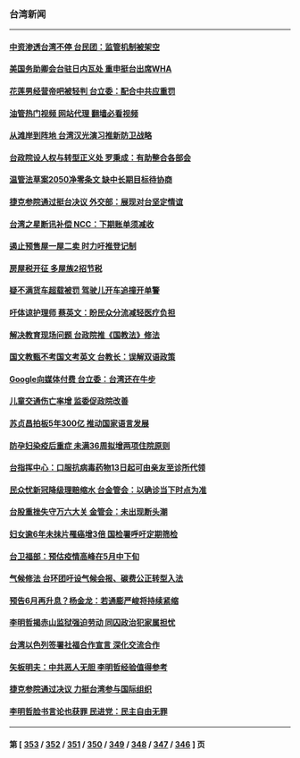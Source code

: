 ### 台湾新闻
---
#### [中资渗透台湾不停 台民团：监管机制被架空](../../pages/ncid1349361/n13734406.md?05131645) 
#### [美国务助卿会台驻日内瓦处 重申挺台出席WHA](../../pages/ncid1349361/n13735034.md?05131645) 
#### [花莲男经营帝吧被轻判 台立委：配合中共应重罚](../../pages/ncid1349361/n13734678.md?05131645) 
#### [油管热门视频 网站代理 翻墙必看视频](http://209.222.30.114:81/youtube.html?05131645)
#### [从滩岸到阵地 台湾汉光演习推新防卫战略](../../pages/ncid1349361/n13734395.md?05131645) 
#### [台政院设人权与转型正义处 罗秉成：有助整合各部会](../../pages/ncid1349361/n13734681.md?05131645) 
#### [温管法草案2050净零条文 缺中长期目标待协商](../../pages/ncid1349361/n13734650.md?05131645) 
#### [捷克参院通过挺台决议 外交部：展现对台坚定情谊](../../pages/ncid1349361/n13734651.md?05131645) 
#### [台湾之星断讯补偿 NCC：下期账单须减收](../../pages/ncid1349361/n13734679.md?05131645) 
#### [遏止预售屋一屋二卖 时力吁推登记制](../../pages/ncid1349361/n13734661.md?05131645) 
#### [房屋税开征 多屋族2招节税](../../pages/ncid1349361/n13734663.md?05131645) 
#### [疑不满货车超载被罚 驾驶儿开车追撞开单警](../../pages/ncid1349361/n13734657.md?05131645) 
#### [吁体谅护理师 蔡英文：盼民众分流减轻医疗负担](../../pages/ncid1349361/n13734633.md?05131645) 
#### [解决教育现场问题 台政院推《国教法》修法](../../pages/ncid1349361/n13734577.md?05131645) 
#### [国文教甄不考国文考英文 台教长：误解双语政策](../../pages/ncid1349361/n13734572.md?05131645) 
#### [Google向媒体付费 台立委：台湾还在牛步](../../pages/ncid1349361/n13734571.md?05131645) 
#### [儿童交通伤亡率增 监委促政院改善](../../pages/ncid1349361/n13734584.md?05131645) 
#### [苏贞昌拍板5年300亿 推动国家语言发展](../../pages/ncid1349361/n13734585.md?05131645) 
#### [防孕妇染疫后重症 未满36周拟增两项住院原则](../../pages/ncid1349361/n13734369.md?05131645) 
#### [台指挥中心：口服抗病毒药物13日起可由亲友至诊所代领](../../pages/ncid1349361/n13734367.md?05131645) 
#### [民众忧新冠降级理赔缩水 台金管会：以确诊当下时点为准](../../pages/ncid1349361/n13734379.md?05131645) 
#### [台股重挫失守万六大关 金管会：未出现断头潮](../../pages/ncid1349361/n13734401.md?05131645) 
#### [妇女逾6年未抹片罹癌增3倍 国检署呼吁定期筛检](../../pages/ncid1349361/n13734372.md?05131645) 
#### [台卫福部：预估疫情高峰在5月中下旬](../../pages/ncid1349361/n13734402.md?05131645) 
#### [气候修法 台环团吁设气候会报、碳费公正转型入法](../../pages/ncid1349361/n13734403.md?05131645) 
#### [预告6月再升息？杨金龙：若通膨严峻将持续紧缩](../../pages/ncid1349361/n13734404.md?05131645) 
#### [李明哲揭赤山监狱强迫劳动 同囚政治犯家属担忧](../../pages/ncid1349361/n13734209.md?05131645) 
#### [台湾以色列签署社福合作宣言 深化交流合作](../../pages/ncid1349361/n13734321.md?05131645) 
#### [矢板明夫：中共恶人无胆 李明哲经验值得参考](../../pages/ncid1349361/n13734065.md?05131645) 
#### [捷克参院通过决议 力挺台湾参与国际组织](../../pages/ncid1349361/n13733971.md?05131645) 
#### [李明哲脸书言论也获罪 民进党：民主自由无罪](../../pages/ncid1349361/n13733620.md?05131645) 

---
#### 第 [ [353](./353.md?05131645) / [352](./352.md?05131645) / [351](./351.md?05131645) / [350](./350.md?05131645) / [349](./349.md?05131645) / [348](./348.md?05131645) / [347](./347.md?05131645) / [346](./346.md?05131645) ] 页
